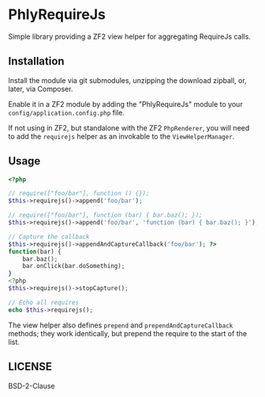 PhlyRequireJs
=============

Simple library providing a ZF2 view helper for aggregating RequireJs calls.

Installation
------------

Install the module via git submodules, unzipping the download zipball, or,
later, via Composer.

Enable it in a ZF2 module by adding the "PhlyRequireJs" module to your
`config/application.config.php` file.

If not using in ZF2, but standalone with the ZF2 `PhpRenderer`, you will need to
add the `requirejs` helper as an invokable to the `ViewHelperManager`.

Usage
-----

```php
<?php

// require(["foo/bar"], function () {});
$this->requirejs()->append('foo/bar'); 

// require(["foo/bar"], function (bar) { bar.baz(); });
$this->requirejs()->append('foo/bar', 'function (bar) { bar.baz(); }'); 

// Capture the callback
$this->requirejs()->appendAndCaptureCallback('foo/bar'); ?>
function(bar) {
    bar.baz();
    bar.onClick(bar.doSomething);
}
<?php
$this->requirejs()->stopCapture();

// Echo all requires
echo $this->requirejs();
```

The view helper also defines `prepend` and `prependAndCaptureCallback` methods;
they work identically, but prepend the require to the start of the list.

LICENSE
-------

BSD-2-Clause
